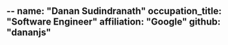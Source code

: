  --
name: "Danan Sudindranath"
occupation_title: "Software Engineer"
affiliation: "Google"
github: "dananjs"
--
